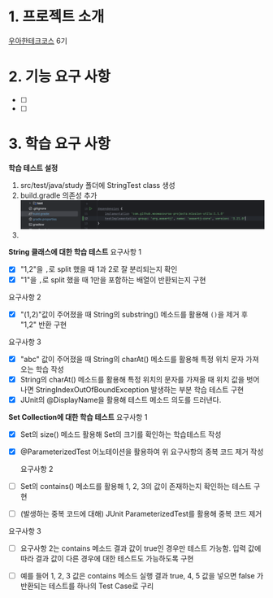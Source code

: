 # 1. 프로젝트 소개
[우아한테크코스](https://www.woowacourse.io/) 6기 

# 2. 기능 요구 사항
- [ ] 
- [ ] 


# 3. 학습 요구 사항 
**학습 테스트 설정**
1. src/test/java/study 폴더에 StringTest class 생성
2. build.gradle 의존성 추가
![img.png](img.png)
3. 

**String 클래스에 대한 학습 테스트**
요구사항 1
- [X] "1,2"을 `,`로 split 했을 때 1과 2로 잘 분리되는지 확인
- [X] "1"을 `,`로 split 했을 때 1만을 포함하는 배열이 반환되는지 구현

요구사항 2
- [X] "(1,2)"값이 주어졌을 때 String의 substring() 메소드를 활용해 `()`을 제거 후 "1,2" 반환 구현

요구사항 3
- [X] "abc" 값이 주어졌을 때 String의 charAt() 메소드를 활용해 특정 위치 문자 가져오는 학습 작성
- [X] String의 charAt() 메소드를 활용해 특정 위치의 문자를 가져올 때 위치 값을 벗어나면 StringIndexOutOfBoundException 발생하는 부분 학습 테스트 구현
- [X] JUnit의 @DisplayName을 활용해 테스트 메소드 의도를 드러낸다.

**Set Collection에 대한 학습 테스트**
요구사항 1
- [X] Set의 size() 메소드 활용해 Set의 크기를 확인하는 학습테스트 작성
- [X] @ParameterizedTest 어노테이션을 활용하여 위 요구사항의 중복 코드 제거 작성

  요구사항 2
- [ ] Set의 contains() 메소드를 활용해 1, 2, 3의 값이 존재하는지 확인하는 테스트 구현
- [ ] (발생하는 중복 코드에 대해) JUnit ParameterizedTest를 활용해 중복 코드 제거

요구사항 3
- [ ] 요구사항 2는 contains 메소드 결과 값이 true인 경우만 테스트 가능함. 입력 값에 따라 결과 값이 다른 경우에 대한 테스트도 가능하도록 구현
- [ ] 예를 들어 1, 2, 3 값은 contains 메소드 실행 결과 true, 4, 5 값을 넣으면 false 가 반환되는 테스트를 하나의 Test Case로 구리

